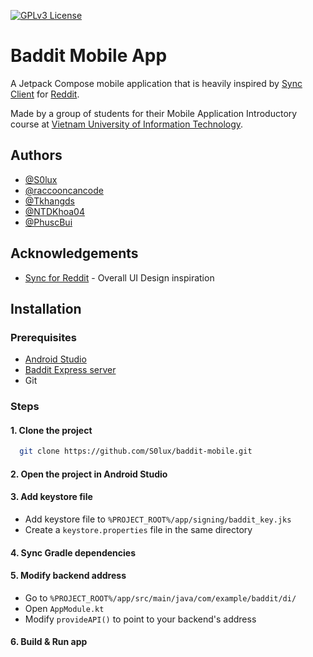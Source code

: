 [![GPLv3 License](https://img.shields.io/badge/License-GPL%20v3-yellow.svg)](https://opensource.org/licenses/)
# Baddit Mobile App

A Jetpack Compose mobile application that is heavily inspired by [Sync Client](https://www.reddit.com/r/redditsync/) for [Reddit](https://reddit.com/).

Made by a group of students for their Mobile Application Introductory course at [Vietnam University of Information Technology](https://www.uit.edu.vn/).


## Authors

- [@S0lux](https://www.github.com/S0lux)
- [@raccooncancode](https://www.github.com/raccooncancode)
- [@Tkhangds](https://www.github.com/Tkhangds)
- [@NTDKhoa04](https://www.github.com/NTDKhoa04)
- [@PhuscBui](https://www.github.com/PhuscBui)


## Acknowledgements

 - [Sync for Reddit](https://www.reddit.com/r/redditsync/) - Overall UI Design inspiration


## Installation

### Prerequisites
* [Android Studio](https://developer.android.com/studio)
* [Baddit Express server](https://github.com/S0lux/baddit-express)
* Git

### Steps

#### 1. Clone the project

```bash
  git clone https://github.com/S0lux/baddit-mobile.git
```

#### 2. Open the project in Android Studio

#### 3. Add keystore file
- Add keystore file to `%PROJECT_ROOT%/app/signing/baddit_key.jks`
- Create a `keystore.properties` file in the same directory

#### 4. Sync Gradle dependencies

#### 5. Modify backend address
- Go to `%PROJECT_ROOT%/app/src/main/java/com/example/baddit/di/`
- Open `AppModule.kt`
- Modify `provideAPI()` to point to your backend's address

#### 6. Build & Run app

